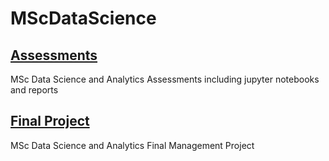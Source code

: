 # MScDataScience

## [Assessments](https://github.com/Auckland68/MScAssessments)
MSc Data Science and Analytics Assessments including jupyter notebooks and reports

## [Final Project](https://github.com/Auckland68/Arun-Travel-Reviews-Analysis)
MSc Data Science and Analytics Final Management Project
